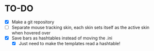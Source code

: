 # TO-DO

- [x] Make a git repository
- [ ] Separate mouse tracking skin, each skin sets itself as the active skin when hovered over
- [x] Save bars as hashtables instead of moving the .ini
  - [x] Just need to make the templates read a hashtable!
